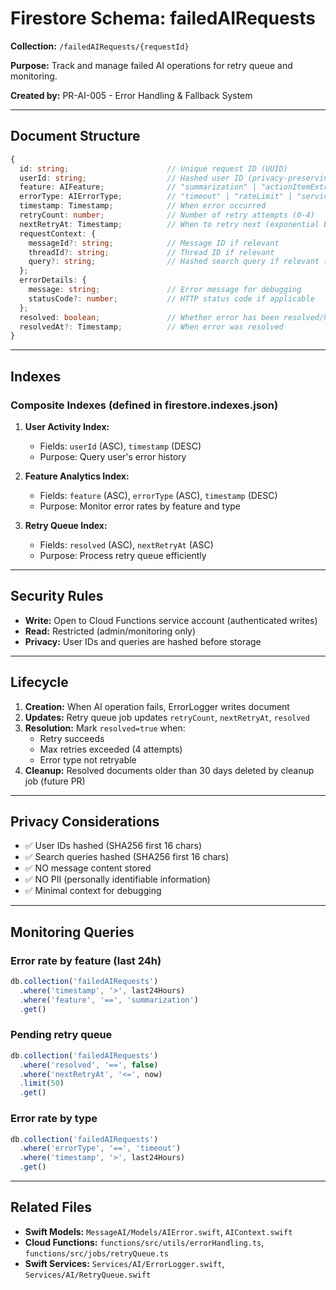 # Firestore Schema: failedAIRequests

**Collection:** `/failedAIRequests/{requestId}`

**Purpose:** Track and manage failed AI operations for retry queue and monitoring.

**Created by:** PR-AI-005 - Error Handling & Fallback System

---

## Document Structure

```typescript
{
  id: string;                      // Unique request ID (UUID)
  userId: string;                  // Hashed user ID (privacy-preserving, SHA256 first 16 chars)
  feature: AIFeature;              // "summarization" | "actionItemExtraction" | "semanticSearch" | "priorityDetection" | "decisionTracking" | "proactiveScheduling"
  errorType: AIErrorType;          // "timeout" | "rateLimit" | "serviceUnavailable" | "networkFailure" | "invalidRequest" | "quotaExceeded" | "unknown"
  timestamp: Timestamp;            // When error occurred
  retryCount: number;              // Number of retry attempts (0-4)
  nextRetryAt: Timestamp;          // When to retry next (exponential backoff)
  requestContext: {
    messageId?: string;            // Message ID if relevant
    threadId?: string;             // Thread ID if relevant
    query?: string;                // Hashed search query if relevant (SHA256 first 16 chars)
  };
  errorDetails: {
    message: string;               // Error message for debugging
    statusCode?: number;           // HTTP status code if applicable
  };
  resolved: boolean;               // Whether error has been resolved/handled
  resolvedAt?: Timestamp;          // When error was resolved
}
```

---

## Indexes

### Composite Indexes (defined in firestore.indexes.json)

1. **User Activity Index:**
   - Fields: `userId` (ASC), `timestamp` (DESC)
   - Purpose: Query user's error history

2. **Feature Analytics Index:**
   - Fields: `feature` (ASC), `errorType` (ASC), `timestamp` (DESC)
   - Purpose: Monitor error rates by feature and type

3. **Retry Queue Index:**
   - Fields: `resolved` (ASC), `nextRetryAt` (ASC)
   - Purpose: Process retry queue efficiently

---

## Security Rules

- **Write:** Open to Cloud Functions service account (authenticated writes)
- **Read:** Restricted (admin/monitoring only)
- **Privacy:** User IDs and queries are hashed before storage

---

## Lifecycle

1. **Creation:** When AI operation fails, ErrorLogger writes document
2. **Updates:** Retry queue job updates `retryCount`, `nextRetryAt`, `resolved`
3. **Resolution:** Mark `resolved=true` when:
   - Retry succeeds
   - Max retries exceeded (4 attempts)
   - Error type not retryable
4. **Cleanup:** Resolved documents older than 30 days deleted by cleanup job (future PR)

---

## Privacy Considerations

- ✅ User IDs hashed (SHA256 first 16 chars)
- ✅ Search queries hashed (SHA256 first 16 chars)
- ✅ NO message content stored
- ✅ NO PII (personally identifiable information)
- ✅ Minimal context for debugging

---

## Monitoring Queries

### Error rate by feature (last 24h)
```typescript
db.collection('failedAIRequests')
  .where('timestamp', '>', last24Hours)
  .where('feature', '==', 'summarization')
  .get()
```

### Pending retry queue
```typescript
db.collection('failedAIRequests')
  .where('resolved', '==', false)
  .where('nextRetryAt', '<=', now)
  .limit(50)
  .get()
```

### Error rate by type
```typescript
db.collection('failedAIRequests')
  .where('errorType', '==', 'timeout')
  .where('timestamp', '>', last24Hours)
  .get()
```

---

## Related Files

- **Swift Models:** `MessageAI/Models/AIError.swift`, `AIContext.swift`
- **Cloud Functions:** `functions/src/utils/errorHandling.ts`, `functions/src/jobs/retryQueue.ts`
- **Swift Services:** `Services/AI/ErrorLogger.swift`, `Services/AI/RetryQueue.swift`

